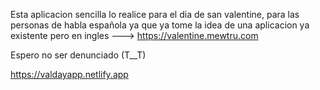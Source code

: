 Esta aplicacion sencilla lo realice para el dia de san valentine, para las personas de habla española ya que ya tome la idea de una
aplicacion ya existente pero en ingles --->  https://valentine.mewtru.com 

Espero no ser denunciado (T__T)

https://valdayapp.netlify.app

